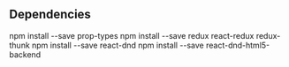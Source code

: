 ## Dependencies

npm install --save prop-types
npm install --save redux react-redux redux-thunk
npm install --save react-dnd
npm install --save react-dnd-html5-backend
